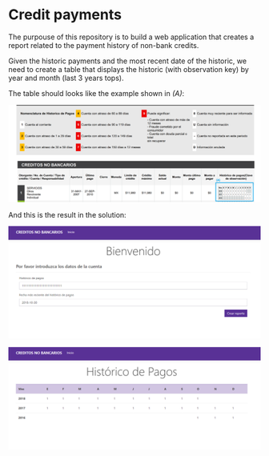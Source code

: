 # Credit payments
The purpouse of this repository is to build a web application that creates a report related to the payment history of non-bank credits.

Given the historic payments and the most recent date of the historic, we need to create a table that displays the historic (with observation key) by year and month (last 3 years tops).

The table should looks like the example shown in *(A)*:

![](https://github.com/fermendezmx/Credit.Payments/blob/master/Credit.Payments.Web/wwwroot/img/report.png)

And this is the result in the solution:

![](https://github.com/fermendezmx/Credit.Payments/blob/master/Credit.Payments.Web/wwwroot/img/welcome.png)

![](https://github.com/fermendezmx/Credit.Payments/blob/master/Credit.Payments.Web/wwwroot/img/result.png)
